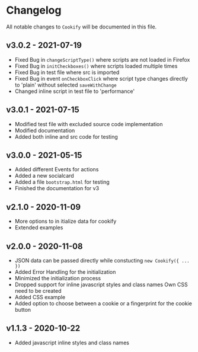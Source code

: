 # Changelog

All notable changes to `Cookify` will be documented in this file.

## v3.0.2 - 2021-07-19

- Fixed Bug in `changeScriptType()` where scripts are not loaded in Firefox
- Fixed Bug in `initCheckboxes()` where scripts loaded multiple times
- Fixed Bug in test file where src is imported
- Fixed Bug in event `onCheckboxClick` where script type changes directly to 'plain' without selected `saveWithChange`
- Changed inline script in test file to 'performance'

## v3.0.1 - 2021-07-15

- Modified test file with excluded source code implementation
- Modified documentation
- Added both inline and src code for testing

## v3.0.0 - 2021-05-15

- Added different Events for actions
- Added a new socialcard
- Added a file `bootstrap.html` for testing
- Finished the documentation for v3

## v2.1.0 - 2020-11-09

- More options to in itialize data for cookify
- Extended examples

## v2.0.0 - 2020-11-08

- JSON data can be passed directly while constucting `new Cookify({ ... })`
- Added Error Handling for the initialization
- Minimized the initialization process
- Dropped support for inline javascript styles and class names
  Own CSS need to be created
- Added CSS example
- Added option to choose between a cookie or a fingerprint for the cookie button

## v1.1.3 - 2020-10-22

- Added javascript inline styles and class names
